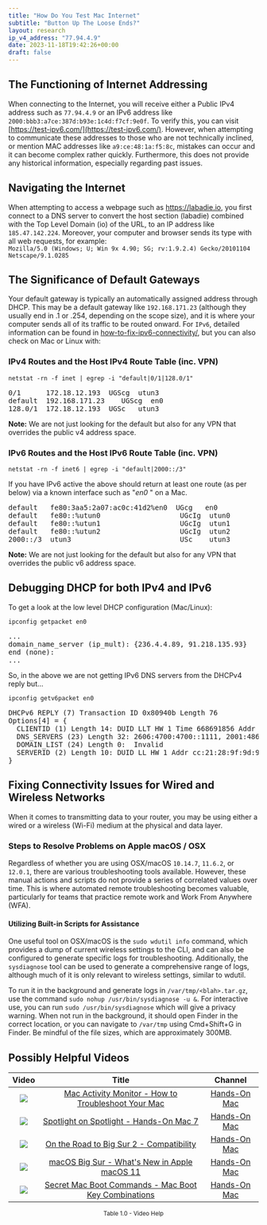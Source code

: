 ```yaml
---
title: "How Do You Test Mac Internet"
subtitle: "Button Up The Loose Ends?"
layout: research
ip_v4_address: "77.94.4.9"
date: 2023-11-18T19:42:26+00:00
draft: false
---
```


## The Functioning of Internet Addressing

When connecting to the Internet, you will receive either a Public IPv4 address such as ```77.94.4.9``` or an IPv6 address like ```2000:bbb3:a7ce:387d:b93e:1c4d:f7cf:9e0f```. To verify this, you can visit [https://test-ipv6.com/](https://test-ipv6.com/). However, when attempting to communicate these addresses to those who are not technically inclined, or mention MAC addresses like ```a9:ce:48:1a:f5:8c```, mistakes can occur and it can become complex rather quickly. Furthermore, this does not provide any historical information, especially regarding past issues.
## Navigating the Internet

When attempting to access a webpage such as https://labadie.io, you first connect to a DNS server to convert the host section (labadie) combined with the Top Level Domain (io) of the URL, to an IP address like ```185.47.142.224```. Moreover, your computer and browser sends its type with all web requests, for example: <br>```Mozilla/5.0 (Windows; U; Win 9x 4.90; SG; rv:1.9.2.4) Gecko/20101104 Netscape/9.1.0285```
## The Significance of Default Gateways

Your default gateway is typically an automatically assigned address through DHCP. This may be a default gateway like ```192.168.171.23``` (although they usually end in .1 or .254, depending on the scope size), and it is where your computer sends all of its traffic to be routed onward. For ```IPv6```, detailed information can be found in [how-to-fix-ipv6-connectivity/](/blog/how-to-fix-ipv6-connectivity/), but you can also check on Mac or Linux with:
<br>
### IPv4 Routes and the Host IPv4 Route Table (inc. VPN)
```netstat -rn -f inet | egrep -i "default|0/1|128.0/1"```

<pre>
0/1      172.18.12.193  UGScg  utun3
default  192.168.171.23    UGScg  en0
128.0/1  172.18.12.193  UGSc   utun3</pre>

**Note:** We are not just looking for the default but also for any VPN that overrides the public v4 address space.

### IPv6 Routes and the Host IPv6 Route Table (inc. VPN)
```netstat -rn -f inet6 | egrep -i "default|2000::/3"```

If you have IPv6 active the above should return at least one route (as per below) via a known interface such as "_en0_ " on a Mac. 

<pre>
default   fe80:3aa5:2a07:ac0c:41d2%en0  UGcg   en0
default   fe80::%utun0                   UGcIg  utun0
default   fe80::%utun1                   UGcIg  utun1
default   fe80::%utun2                   UGcIg  utun2
2000::/3  utun3                          USc    utun3</pre>

**Note:** We are not just looking for the default but also for any VPN that overrides the public v6 address space.
<br>

## Debugging DHCP for both IPv4 and IPv6

To get a look at the low level DHCP configuration (Mac/Linux): 

```ipconfig getpacket en0```

<pre>
...
domain_name_server (ip_mult): {236.4.4.89, 91.218.135.93}
end (none):
...</pre>

So, in the above we are not getting IPv6 DNS servers from the DHCPv4 reply but...

```ipconfig getv6packet en0```

<pre>
DHCPv6 REPLY (7) Transaction ID 0x80940b Length 76
Options[4] = {
  CLIENTID (1) Length 14: DUID LLT HW 1 Time 668691856 Addr a9:ce:48:1a:f5:8c
  DNS_SERVERS (23) Length 32: 2606:4700:4700::1111, 2001:4860:4860::8844
  DOMAIN_LIST (24) Length 0:  Invalid
  SERVERID (2) Length 10: DUID LL HW 1 Addr cc:21:28:9f:9d:94
}</pre>




## Fixing Connectivity Issues for Wired and Wireless Networks
When it comes to transmitting data to your router, you may be using either a wired or a wireless (Wi-Fi) medium at the physical and data layer.
### Steps to Resolve Problems on Apple macOS / OSX
Regardless of whether you are using OSX/macOS ```10.14.7```, ```11.6.2```, or ```12.0.1```, there are various troubleshooting tools available. However, these manual actions and scripts do not provide a series of correlated values over time. This is where automated remote troubleshooting becomes valuable, particularly for teams that practice remote work and Work From Anywhere (WFA).
#### Utilizing Built-in Scripts for Assistance
One useful tool on OSX/macOS is the ```sudo wdutil info``` command, which provides a dump of current wireless settings to the CLI, and can also be configured to generate specific logs for troubleshooting. Additionally, the ```sysdiagnose``` tool can be used to generate a comprehensive range of logs, although much of it is only relevant to wireless settings, similar to wdutil.

To run it in the background and generate logs in ```/var/tmp/<blah>.tar.gz```, use the command ```sudo nohup /usr/bin/sysdiagnose -u &```. For interactive use, you can run ```sudo /usr/bin/sysdiagnose``` which will give a privacy warning. When not run in the background, it should open Finder in the correct location, or you can navigate to ```/var/tmp``` using Cmd+Shift+G in Finder. Be mindful of the file sizes, which are approximately 300MB.
## Possibly Helpful Videos

<link href="/plugins/lity/css/lity.min.css" rel="stylesheet">
<script src="/plugins/lity/js/lity.min.js"></script>
<div class="table1-start"></div>

|Video | Title | Channel |
| :---: | :---: | :---: |
|<a href="https://www.youtube.com/watch?v=TWzWd_DiaJ0" data-lity><img src="https://i.ytimg.com/vi/TWzWd_DiaJ0/default.jpg" class="img-fluid"></a>|<a href="https://www.youtube.com/watch?v=TWzWd_DiaJ0" data-lity>Mac Activity Monitor - How to Troubleshoot Your Mac</a>|<a target="_blank" href="https://www.youtube.com/channel/UCg43DP8MdHVcl4rFK_delBg" >Hands-On Mac</a>|
|<a href="https://www.youtube.com/watch?v=RslZ4W1EPqk" data-lity><img src="https://i.ytimg.com/vi/RslZ4W1EPqk/default.jpg" class="img-fluid"></a>|<a href="https://www.youtube.com/watch?v=RslZ4W1EPqk" data-lity>Spotlight on Spotlight - Hands-On Mac 7</a>|<a target="_blank" href="https://www.youtube.com/channel/UCg43DP8MdHVcl4rFK_delBg" >Hands-On Mac</a>|
|<a href="https://www.youtube.com/watch?v=HEbK-Tignuc" data-lity><img src="https://i.ytimg.com/vi/HEbK-Tignuc/default.jpg" class="img-fluid"></a>|<a href="https://www.youtube.com/watch?v=HEbK-Tignuc" data-lity>On the Road to Big Sur 2 - Compatibility</a>|<a target="_blank" href="https://www.youtube.com/channel/UCg43DP8MdHVcl4rFK_delBg" >Hands-On Mac</a>|
|<a href="https://www.youtube.com/watch?v=JMKi6o9kaZI" data-lity><img src="https://i.ytimg.com/vi/JMKi6o9kaZI/default.jpg" class="img-fluid"></a>|<a href="https://www.youtube.com/watch?v=JMKi6o9kaZI" data-lity>macOS Big Sur - What&#39;s New in Apple macOS 11</a>|<a target="_blank" href="https://www.youtube.com/channel/UCg43DP8MdHVcl4rFK_delBg" >Hands-On Mac</a>|
|<a href="https://www.youtube.com/watch?v=VwNYWAxHCgM" data-lity><img src="https://i.ytimg.com/vi/VwNYWAxHCgM/default.jpg" class="img-fluid"></a>|<a href="https://www.youtube.com/watch?v=VwNYWAxHCgM" data-lity>Secret Mac Boot Commands - Mac Boot Key Combinations</a>|<a target="_blank" href="https://www.youtube.com/channel/UCg43DP8MdHVcl4rFK_delBg" >Hands-On Mac</a>|

<center><small>Table 1.0 - Video Help</small></center>
 <br>
<div class="table1-end"></div>
<script type="text/javascript">
(function() {
    $('div.table1-start').nextUntil('div.table1-end', 'table').addClass('table thead-dark table-striped table-responsive rounded').attr('id', 't1');
    $('#t1').find('thead').addClass('thead-dark');
})();
</script>
